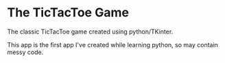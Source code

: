 # The TicTacToe Game

The classic TicTacToe game created using python/TKinter.

This app is the first app I've created while learning python, so may contain messy code. 
